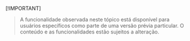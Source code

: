  [!IMPORTANT]
> A funcionalidade observada neste tópico está disponível para usuários específicos como parte de uma versão prévia particular. O conteúdo e as funcionalidades estão sujeitos a alteração. 
